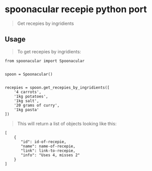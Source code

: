 # spoonacular recepie python port
> Get recepies by ingridients

## Usage
> To get recepies by ingridients:

    from spoonacular import Spoonacular


    spoon = Spoonacular()


    recepies = spoon.get_recepies_by_ingridients([
        '4 carrots',
        '1kg potatoes',
        '1kg salt',
        '20 grams of curry',
        '1kg pasta'
    ])

> This will return a list of objects looking like this:

    [
        {
           "id": id-of-recepie,
           "name": name-of-recepie,
           "link": link-to-recepie,
           "info": "Uses 4, misses 2"
        }
    ]
